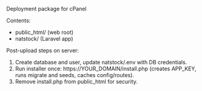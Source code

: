 Deployment package for cPanel

Contents:
- public_html/ (web root)
- natstock/ (Laravel app)

Post-upload steps on server:
1) Create database and user, update natstock/.env with DB credentials.
2) Run installer once: https://YOUR_DOMAIN/install.php (creates APP_KEY, runs migrate and seeds, caches config/routes).
3) Remove install.php from public_html for security.

